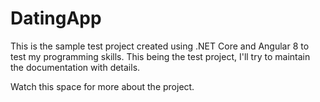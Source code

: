 # DatingApp
This is the sample test project created using .NET Core and Angular 8 to test my programming skills.
This being the test project, I'll try to maintain the documentation with details. 

Watch this space for more about the project.
